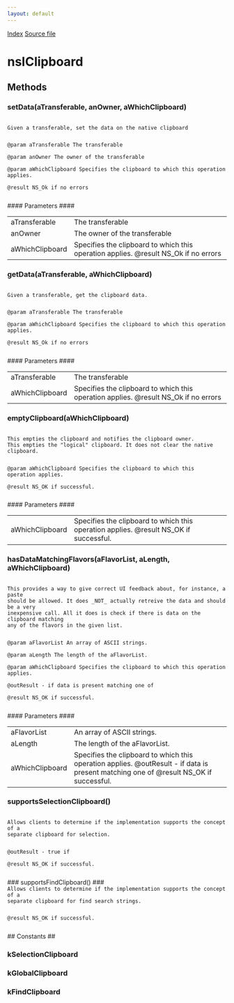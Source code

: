 ```yaml
---
layout: default
---
```

<div id='links'><a href="../index.html">Index</a>
<a href="http://dxr.mozilla.org/mozilla-central/source/widget/nsIClipboard.idl">Source file</a>
</div>

# nsIClipboard #

## Methods ##

### setData(aTransferable, anOwner, aWhichClipboard) ###
<code>  
Given a transferable, set the data on the native clipboard  
  
@param  aTransferable The transferable  
@param  anOwner The owner of the transferable  
@param  aWhichClipboard Specifies the clipboard to which this operation applies.  
@result NS_Ok if no errors  
  
</code>
#### Parameters ####

<table>

<tr>
<td>aTransferable</td>
<td>The transferable  
</td>
</tr>

<tr>
<td>anOwner</td>
<td>The owner of the transferable  
</td>
</tr>

<tr>
<td>aWhichClipboard</td>
<td>Specifies the clipboard to which this operation applies.  
@result NS_Ok if no errors  
</td>
</tr>

</table>

### getData(aTransferable, aWhichClipboard) ###
<code>  
Given a transferable, get the clipboard data.  
  
@param  aTransferable The transferable  
@param  aWhichClipboard Specifies the clipboard to which this operation applies.  
@result NS_Ok if no errors  
  
</code>
#### Parameters ####

<table>

<tr>
<td>aTransferable</td>
<td>The transferable  
</td>
</tr>

<tr>
<td>aWhichClipboard</td>
<td>Specifies the clipboard to which this operation applies.  
@result NS_Ok if no errors  
</td>
</tr>

</table>

### emptyClipboard(aWhichClipboard) ###
<code>  
This empties the clipboard and notifies the clipboard owner.  
This empties the "logical" clipboard. It does not clear the native clipboard.  
  
@param  aWhichClipboard Specifies the clipboard to which this operation applies.  
@result NS_OK if successful.  
  
</code>
#### Parameters ####

<table>

<tr>
<td>aWhichClipboard</td>
<td>Specifies the clipboard to which this operation applies.  
@result NS_OK if successful.  
</td>
</tr>

</table>

### hasDataMatchingFlavors(aFlavorList, aLength, aWhichClipboard) ###
<code>  
This provides a way to give correct UI feedback about, for instance, a paste   
should be allowed. It does _NOT_ actually retreive the data and should be a very  
inexpensive call. All it does is check if there is data on the clipboard matching  
any of the flavors in the given list.  
  
@param  aFlavorList     An array of ASCII strings.  
@param  aLength         The length of the aFlavorList.  
@param  aWhichClipboard Specifies the clipboard to which this operation applies.  
@outResult - if data is present matching one of   
@result NS_OK if successful.  
  
</code>
#### Parameters ####

<table>

<tr>
<td>aFlavorList</td>
<td>An array of ASCII strings.  
</td>
</tr>

<tr>
<td>aLength</td>
<td>The length of the aFlavorList.  
</td>
</tr>

<tr>
<td>aWhichClipboard</td>
<td>Specifies the clipboard to which this operation applies.  
@outResult - if data is present matching one of   
@result NS_OK if successful.  
</td>
</tr>

</table>

### supportsSelectionClipboard() ###
<code>  
Allows clients to determine if the implementation supports the concept of a   
separate clipboard for selection.  
  
@outResult - true if   
@result NS_OK if successful.  
  
</code>
### supportsFindClipboard() ###
<code>  
Allows clients to determine if the implementation supports the concept of a  
separate clipboard for find search strings.  
  
@result NS_OK if successful.  
  
</code>
## Constants ##

### kSelectionClipboard ###

### kGlobalClipboard ###

### kFindClipboard ###
